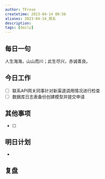 ```yaml
---
author: TFrose
createtime: 2023-04-14 08:56
aliases: 2023-04-14_周五
description:
tags: [daily]
---
```


## 每日一句
人生海海，山山而川；此生尽兴，赤诚善良。

## 今日工作
- [ ] 联系API网关同事针对新渠道调用情况进行检查
- [ ] 数据库日志表备份创建模型并提交申请

## 其他事项
- [ ] 

## 明日计划
- 

## 复盘

